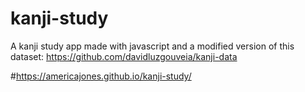 # kanji-study
A kanji study app made with javascript and a modified version of this dataset: https://github.com/davidluzgouveia/kanji-data


#https://americajones.github.io/kanji-study/